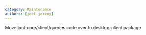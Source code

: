 ```yaml
---
category: Maintenance
authors: [joel-jeremy]
---
```


Move loot-core/client/queries code over to desktop-client package
